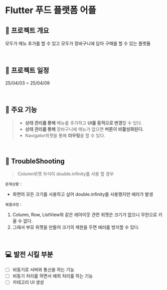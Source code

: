 # Flutter 푸드 플랫폼 어플

## 📣 프로젝트 개요

모두가 메뉴 추가를 할 수 있고 모두가 장바구니에 담아 구매를 할 수 있는 플랫폼

<br/>

## 📆 프로젝트 일정

25/04/03 ~ 25/04/09

<br/>

## 📑 주요 기능

> - **상태 관리를 통해** 메뉴를 추가하고 **UI를 동적으로 변경**할 수 있다.
> - **상태 관리를 통해** 장바구니에 메뉴가 없으면 **버튼이 비활성화된다.**
> - Navigator위젯을 통해 **라우팅**을 할 수 있다.

<br/>

## 🚨 TroubleShooting

> Column위젯 자식이 double.infinity를 사용 할 경우

`문제상황` :

- 화면의 모든 크기를 사용하고 싶어 double.infinity를 사용했지만 에러가 발생

`해결과정` :

1. Column, Row, ListView와 같은 레아이웃 관련 위젯은 크기가 없으니 무한으로 키울 수 없다.
2. 그래서 부모 위젯을 만들어 크기의 제한을 두면 에러를 방지할 수 있다.

<br/>

## 💻 발전 시킬 부분

- [ ] 비동기로 서버와 통신을 하는 기능
- [ ] 비동기 처리를 하면서 예외 처리를 하는 기능
- [ ] 카테고리 UI 생성
